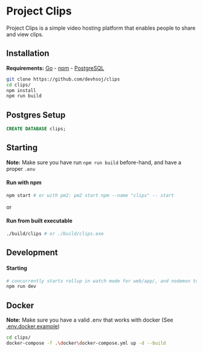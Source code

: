 # Project Clips

Project Clips is a simple video hosting platform that enables people to share and view clips.

## Installation

**Requirements:** [Go](https://go.dev/dl/) - [npm](https://nodejs.org/en/download/) - [PostgreSQL](https://www.postgresql.org/download/)

```bash
git clone https://github.com/devhsoj/clips
cd clips/
npm install
npm run build
```

## Postgres Setup
```sql
CREATE DATABASE clips;
```

## Starting

**Note:** Make sure you have run `npm run build` before-hand, and have a proper `.env`

#### Run with npm
```bash
npm start # or with pm2: pm2 start npm --name "clips" -- start
```
or

#### Run from built executable
```bash
./build/clips # or ./build/clips.exe
```

## Development

#### Starting
```bash
# concurrently starts rollup in watch mode for web/app/, and nodemon to wait for changes in internal/
npm run dev 
```

## Docker

**Note:** Make sure you have a valid .env that works with docker (See [.env.docker.example](https://github.com/devhsoj/clips/blob/master/.env.docker.example))
```bash
cd clips/
docker-compose -f .\docker\docker-compose.yml up -d --build
```